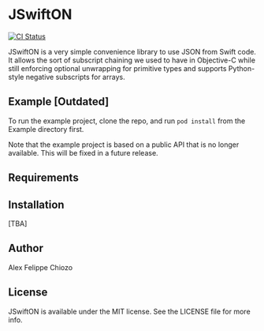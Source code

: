 # JSwiftON

[![CI Status](http://img.shields.io/travis/Alex/JSwiftON.svg?style=flat)](https://travis-ci.org/Alex/JSwiftON)

JSwiftON is a very simple convenience library to use JSON from Swift code.
It allows the sort of subscript chaining we used to have in Objective-C
while still enforcing optional unwrapping for primitive types and supports
Python-style negative subscripts for arrays.

## Example [Outdated]

To run the example project, clone the repo, and run `pod install` from the
Example directory first.

Note that the example project is based on a public API that is no longer available. This will
be fixed in a future release.

## Requirements

## Installation

[TBA]

## Author

Alex Felippe Chiozo

## License

JSwiftON is available under the MIT license. See the LICENSE file for more
info.
